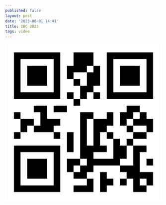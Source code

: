 ```yaml
---
published: false
layout: post
date: '2023-08-01 14:41'
title: IBC 2023
tags: video 
---
```

![qr code](/media/ibc.png)


